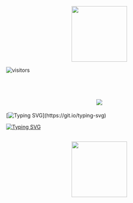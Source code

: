 <div id="codign-time" align="center">
  <img src="https://media.giphy.com/media/v1.Y2lkPTc5MGI3NjExMmhuOWEyMnhyODZhaDA3MDRtYTJ5dGg2dDNtM2NnbmI1ZmZqdDJ4YyZlcD12MV9pbnRlcm5hbF9naWZfYnlfaWQmY3Q9cw/NgurY1o4z080Jfoyzw/giphy.gif" width="150"/>
</div>

![visitors](https://visitor-badge.laobi.icu/badge?page_id=SofiaGC009.SofiaGC009)

<br>

<h1 align="center">
<img src="https://readme-typing-svg.herokuapp.com/?size=35&center=true&vCenter=true&width=500&height=70&duration=4000&lines=Hi+there!;I'm+Sofia+Garcia+;Welcome+to+my+profile!+✨;"/>
  </h1>

  [![Typing SVG](https://readme-typing-svg.demolab.com?font=Courier+Prime&weight=700&size=35&pause=1000&color=AA21A6&vCenter=true&random=false&width=450&height=75&lines=Hi+there!;Im+Sofia+Garcia;Welcome+to+my+profile!)](https://git.io/typing-svg)

  <a href="https://git.io/typing-svg"><img src="https://readme-typing-svg.demolab.com?font=Courier+Prime&weight=700&size=35&duration=4000&pause=400&color=AA21A6&center=true&vCenter=true&random=false&width=450&height=75&lines=Hi+there!;I'm+Sofia+Garcia;Welcome+to+my+profile!" alt="Typing SVG" /></a>

<br>

<!--
**SofiaGC009/SofiaGC009** is a ✨ _special_ ✨ repository because its `README.md` (this file) appears on your GitHub profile.

Here are some ideas to get you started:

- 🔭 I’m currently working on ...
- 🌱 I’m currently learning ...
- 👯 I’m looking to collaborate on ...
- 🤔 I’m looking for help with ...
- 💬 Ask me about ...
- 📫 How to reach me: ...
- 😄 Pronouns: ...
- ⚡ Fun fact: ...
-->
<div id="codign-time" align="center">
  <img src="https://media.giphy.com/media/v1.Y2lkPTc5MGI3NjExNW5paTk1NHl6OHgzMWlqaTRlb2k5cTRvMWo2enM1a2hiODNraWZxaCZlcD12MV9pbnRlcm5hbF9naWZfYnlfaWQmY3Q9cw/0kUT43S9OMN01u6mRG/giphy.gif" width="150"/>
</div>
